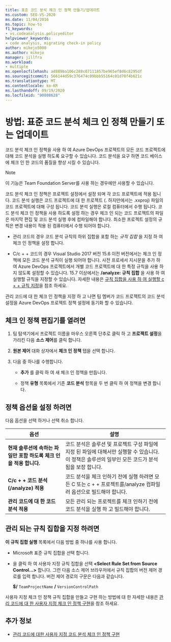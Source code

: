 ```yaml
---
title: 표준 코드 분석 체크 인 정책 만들기/업데이트
ms.custom: SEO-VS-2020
ms.date: 11/04/2016
ms.topic: how-to
f1_keywords:
- vs.codeanalysis.policyeditor
helpviewer_keywords:
- code analysis, migrating check-in policy
author: mikejo5000
ms.author: mikejo
manager: jillfra
ms.workload:
- multiple
ms.openlocfilehash: ad889ba106c288c07111857be965ef8d6c8295df
ms.sourcegitcommit: 566144d59c376474c09bbb55164c01d70f4b621c
ms.translationtype: MT
ms.contentlocale: ko-KR
ms.lasthandoff: 09/19/2020
ms.locfileid: "90808628"
---
```

# <a name="how-to-create-or-update-standard-code-analysis-check-in-policies"></a>방법: 표준 코드 분석 체크 인 정책 만들기 또는 업데이트

코드 분석 체크 인 정책을 사용 하 여 Azure DevOps 프로젝트의 모든 코드 프로젝트에 대해 코드 분석을 실행 하도록 요구할 수 있습니다. 코드 분석을 요구 하면 코드 베이스에 체크 인 한 코드의 품질을 향상 시킬 수 있습니다.

> [!NOTE]
> 이 기능은 Team Foundation Server를 사용 하는 경우에만 사용할 수 있습니다.

코드 분석 체크 인 정책은 프로젝트 설정에서 설정 되며 각 코드 프로젝트에 적용 됩니다. 코드 분석 실행은 코드 프로젝트에 대 한 프로젝트 (. 하지만에서는 .xxproj) 파일의 코드 프로젝트에 대해 구성 됩니다. 코드 분석 실행은 로컬 컴퓨터에서 수행 됩니다. 코드 분석 체크 인 정책을 사용 하도록 설정 하는 경우 체크 인 되는 코드 프로젝트의 파일은 마지막 편집 및 코드 분석 실행 후에 컴파일해야 합니다. 최소한 프로젝트 설정의 규칙은 변경 내용이 적용 된 컴퓨터에서 수행 되어야 합니다.

- 관리 코드의 경우 코드 분석 규칙의 하위 집합을 포함 하는 *규칙 집합* 을 지정 하 여 체크 인 정책을 설정 합니다.

- C/c + + 코드의 경우 Visual Studio 2017 버전 15.6 이전 버전에서는 체크 인 정책에 모든 코드 분석 규칙이 실행 되어야 합니다. 사전 프로세서 지시문을 추가 하 여 Azure DevOps 프로젝트에서 개별 코드 프로젝트에 대 한 특정 규칙을 사용 하지 않도록 설정할 수 있습니다. 15.7 이상에서는 **/analyze: 규칙 집합** 을 사용 하 여 실행할 규칙을 지정할 수 있습니다. 자세한 내용은 [규칙 집합을 사용 하 여 실행할 c + + 규칙 지정](/cpp/code-quality/using-rule-sets-to-specify-the-cpp-rules-to-run)을 참조 하세요.

관리 코드에 대 한 체크 인 정책을 지정 하 고 나면 팀 멤버가 코드 프로젝트의 코드 분석 설정을 Azure DevOps 프로젝트 정책 설정에 동기화 할 수 있습니다.

## <a name="to-open-the-check-in-policy-editor"></a>체크 인 정책 편집기를 열려면

1. 팀 탐색기에서 프로젝트 이름을 마우스 오른쪽 단추로 클릭 하 고 **프로젝트 설정**을 가리킨 다음 **소스 제어**를 클릭 합니다.

1. **원본 제어** 대화 상자에서 **체크 인 정책** 탭을 선택 합니다.

1. 다음 중 하나를 수행합니다.

    - **추가** 를 클릭 하 여 새 체크 인 정책을 만듭니다.

    - 정책 **유형** 목록에서 기존 **코드 분석** 항목을 두 번 클릭 하 여 정책을 변경 합니다.

## <a name="to-set-policy-options"></a>정책 옵션을 설정 하려면

다음 옵션을 선택 하거나 선택 취소 합니다.

|옵션|설명|
|------------|-----------------|
|**현재 솔루션에 속하는 파일만 포함 하도록 체크 인을 적용 합니다.**|코드 분석은 솔루션 및 프로젝트 구성 파일에 지정 된 파일에 대해서만 실행할 수 있습니다. 이 정책은 솔루션의 일부인 모든 코드가 분석 됨을 보장 합니다.|
|**C/c + + 코드 분석 (/analyze) 적용**|코드 분석을 체크 인하기 전에 실행 하려면 모든 C 또는 c + + 프로젝트를/analyze 컴파일러 옵션으로 빌드해야 합니다.|
|**관리 코드에 대 한 코드 분석 적용**|모든 관리 되는 프로젝트를 체크 인하기 전에 코드 분석을 실행 하 고 빌드해야 합니다.|

## <a name="to-specify-a-managed-rule-set"></a>관리 되는 규칙 집합을 지정 하려면

**이 규칙 집합 실행** 목록에서 다음 방법 중 하나를 사용 합니다.

- Microsoft 표준 규칙 집합을 선택 합니다.

- 을 클릭 하 여 사용자 지정 규칙 집합을 선택 **\<Select Rule Set from Source Control...>** 합니다. 그런 다음 소스 제어 브라우저에서 규칙 집합의 버전 제어 경로를 입력 합니다. 버전 제어 경로의 구문은 다음과 같습니다.

   **$/** `TeamProjectName` **/** `VersionControlPath`

사용자 지정 체크 인 정책 규칙 집합을 만들고 구현 하는 방법에 대 한 자세한 내용은 [관리 코드에 대 한 사용자 지정 체크 인 정책 구현](../code-quality/implementing-custom-code-analysis-check-in-policies-for-managed-code.md)을 참조 하세요.

## <a name="see-also"></a>추가 정보

- [관리 코드에 대한 사용자 지정 코드 분석 체크 인 정책 구현](../code-quality/implementing-custom-code-analysis-check-in-policies-for-managed-code.md)
